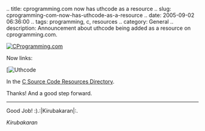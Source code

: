 .. title: cprogramming.com now has uthcode as a resource
.. slug: cprogramming-com-now-has-uthcode-as-a-resource
.. date: 2005-09-02 06:36:00
.. tags: programming, c, resources
.. category: General
.. description: Announcement about uthcode being added as a resource on cprogramming.com.

[![CProgramming.com](http://www.cprogramming.com/images/title.gif)](http://www.cprogramming.com/)

Now links:

[![Uthcode](http://www.uthcode.com)

In the [C Source Code Resources Directory](http://www.cprogramming.com/cgi-bin/cdir/Cdirectory.cgi?action=Category&CID=13&Page=2).

Thanks! And a good step forward.

----


Good Job! :).:|Kirubakaran|:.

_Kirubakaran_